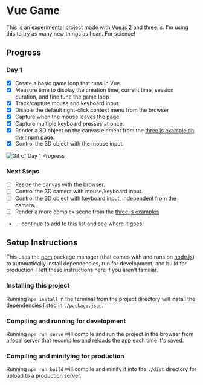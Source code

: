 # Vue Game

This is an experimental project made with [Vue.js 2](https://vuejs.org/) and [three.js](https://threejs.org/). I'm using this to
try as many new things as I can. For science!

## Progress

### Day 1

* [X] Create a basic game loop that runs in Vue.
* [X] Measure time to display the creation time, current time, session duration, and fine tune the game loop
* [X] Track/capture mouse and keyboard input.
* [X] Disable the default right-click context menu from the browser
* [X] Capture when the mouse leaves the page.
* [X] Capture multiple keyboard presses at once.
* [X] Render a 3D object on the canvas element from the [three.js example on their npm page](https://www.npmjs.com/package/three).
* [X] Control the 3D object with the mouse input.

![Gif of Day 1 Progress](https://wforbes.net/wp-content/uploads/2021/08/vue_game_day1.gif)

### Next Steps

* [ ] Resize the canvas with the browser.
* [ ] Control the 3D camera with mouse/keyboard input.
* [ ] Control the 3D object with keyboard input, independent from the camera.
* [ ] Render a more complex scene from the [three.js examples](https://threejs.org/examples)
* ... continue to add to this list and see where it goes!



## Setup Instructions

This uses the [npm](https://docs.npmjs.com/about-npm) package manager (that comes with and runs on [node.js](https://nodejs.org/en/))
to automatically install dependencies, run for development, and build for production. I left these instructions here if you aren't
familiar.

### Installing this project

Running ``` npm install ``` in the terminal from the project directory will install the dependencies listed in ``` ./package.json ```.

### Compiling and running for development

Running ``` npm run serve ``` will compile and run the project in the browser from a local server that recompiles and reloads the app
each time it's saved.

### Compiling and minifying for production

Running ``` npm run build ``` will compile and minify it into the ``` ./dist ``` directory for upload to a production server.
